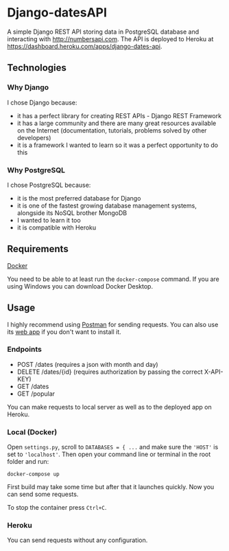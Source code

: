 # Django-datesAPI
A simple Django REST API storing data in PostgreSQL database and interacting with http://numbersapi.com. The API is deployed to Heroku at https://dashboard.heroku.com/apps/django-dates-api.

## Technologies
### Why Django
I chose Django because:
- it has a perfect library for creating REST APIs - Django REST Framework
- it has a large community and there are many great resources available on the Internet (documentation, tutorials, problems solved by other developers)
- it is a framework I wanted to learn so it was a perfect opportunity to do this

### Why PostgreSQL
I chose PostgreSQL because:
- it is the most preferred database for Django
- it is one of the fastest growing database management systems, alongside its NoSQL brother MongoDB
- I wanted to learn it too
- it is compatible with Heroku

## Requirements
[Docker](https://www.docker.com/get-docker)

You need to be able to at least run the ```docker-compose``` command. If you are using Windows you can download Docker Desktop.

## Usage
I highly recommend using [Postman](https://www.postman.com/downloads/) for sending requests. You can also use its [web app](https://go.postman.co/home) if you don't want to install it.

### Endpoints
- POST /dates (requires a json with month and day)
- DELETE /dates/{id} (requires authorization by passing the correct X-API-KEY)
- GET /dates
- GET /popular

You can make requests to local server as well as to the deployed app on Heroku.

### Local (Docker)
Open ```settings.py```, scroll to ```DATABASES = { ...``` and make sure the ```'HOST'``` is set to ```'localhost'```. Then open your command line or terminal in the root folder and run:

```docker-compose up```

First build may take some time but after that it launches quickly. Now you can send some requests.

To stop the container press ```Ctrl+C```.

### Heroku
You can send requests without any configuration.
